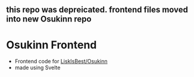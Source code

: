 ## this repo was depreicated. frontend files moved into new Osukinn repo
# Osukinn Frontend
- Frontend code for [LiskIsBest/Osukinn](https://github.com/LiskIsBest/Osukinn)
- made using Svelte
